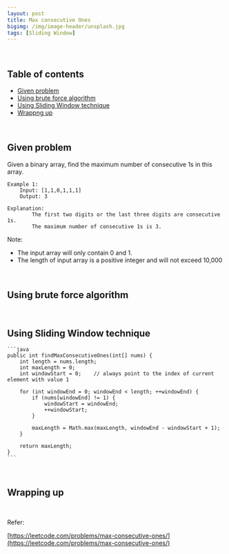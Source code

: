 ```yaml
---
layout: post
title: Max consecutive Ones 
bigimg: /img/image-header/unsplash.jpg
tags: [Sliding Window]
---
```




<br>

## Table of contents
- [Given problem](#given-problem)
- [Using brute force algorithm](#using-brute-force-algorithm)
- [Using Sliding Window technique](#using-sliding-window-technique)
- [Wrappng up](#wrapping-up)


<br>

## Given problem

Given a binary array, find the maximum number of consecutive 1s in this array.

```
Example 1:
    Input: [1,1,0,1,1,1]
    Output: 3

Explanation:
        The first two digits or the last three digits are consecutive 1s.
        The maximum number of consecutive 1s is 3.

```

Note:
- The input array will only contain 0 and 1.
- The length of input array is a positive integer and will not exceed 10,000



<br>

## Using brute force algorithm





<br>

## Using Sliding Window technique


    ```java
    public int findMaxConsecutiveOnes(int[] nums) {
        int length = nums.length;
        int maxLength = 0;
        int windowStart = 0;    // always point to the index of current element with value 1

        for (int windowEnd = 0; windowEnd < length; ++windowEnd) {
            if (nums[windowEnd] != 1) {
                windowStart = windowEnd;
                ++windowStart;
            }

            maxLength = Math.max(maxLength, windowEnd - windowStart + 1);
        }

        return maxLength;
    }
    ```



<br>

## Wrapping up






<br>

Refer:


[https://leetcode.com/problems/max-consecutive-ones/](https://leetcode.com/problems/max-consecutive-ones/)
